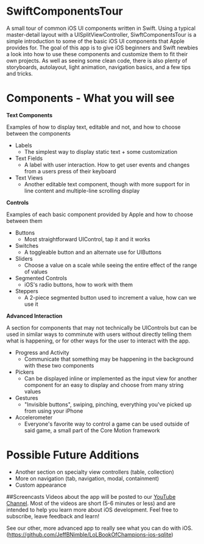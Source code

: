 # SwiftComponentsTour
A small tour of common iOS UI components written in Swift. Using a typical master-detail layout with a UISplitViewController, SiwftComponentsTour is a simple introduction to some of the basic iOS UI components that Apple provides for. The goal of this app is to give iOS beginners and Swift newbies a look into how to use these components and customize them to fit their own projects. As well as seeing some clean code, there is also plenty of storyboards, autolayout, light animation, navigation basics, and a few tips and tricks.

# Components - What you will see
**Text Components**

Examples of how to display text, editable and not, and how to choose between the components
* Labels
    - The simplest way to display static text + some customization
* Text Fields
    - A label with user interaction. How to get user events and changes from a users press of their keyboard 
* Text Views
    - Another editable text component, though with more support for in line content and multiple-line scrolling display

**Controls**

Examples of each basic component provided by Apple and how to choose between them
* Buttons
    - Most straightforward UIControl, tap it and it works
* Switches
    - A toggleable button and an alternate use for UIButtons
* Sliders
    - Choose a value on a scale while seeing the entire effect of the range of values
* Segmented Controls
    - iOS's radio buttons, how to work with them
* Steppers
    - A 2-piece segmented button used to increment a value, how can we use it

**Advanced Interaction**

A section for components that may not technically be UIControls but can be used in similar ways to comminute with users without directly telling them what is happening, or for other ways for the user to interact with the app.
* Progress and Activity
    - Communicate that something may be happening in the background with these two components
* Pickers
    - Can be displayed inline or implemented as the input view for another component for an easy to display and choose from many string values
* Gestures
    - "Invisible buttons", swiping, pinching, everything you've picked up from using your iPhone
* Accelerometer
    - Everyone's favorite way to control a game can be used outside of said game, a small part of the Core Motion framework
  

# Possible Future Additions
* Another section on specialty view controllers (table, collection)
* More on navigation (tab, navigation, modal, containment)
* Custom appearance

##Screencasts
Videos about the app will be posted to our [YouTube Channel](https://www.youtube.com/channel/UCUMAujrLQP-zB925se5YIiQ). Most of the videos are short (5-6 minutes or less) and are intended to help you learn more about iOS development. Feel free to subscribe, leave feedback and learn!

See our other, more advanced app to really see what you can do with iOS. (https://github.com/JeffBNimble/LoLBookOfChampions-ios-sqlite)
